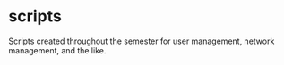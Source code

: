 # scripts

Scripts created throughout the semester for user management, network management, and the like.
